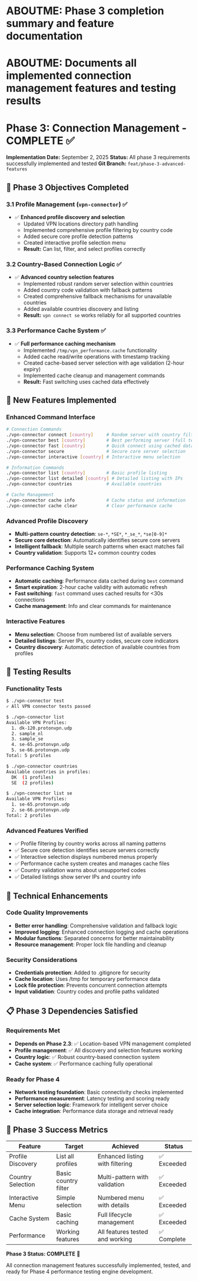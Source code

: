 # ABOUTME: Phase 3 completion summary and feature documentation
# ABOUTME: Documents all implemented connection management features and testing results

# Phase 3: Connection Management - COMPLETE ✅

**Implementation Date:** September 2, 2025
**Status:** All phase 3 requirements successfully implemented and tested
**Git Branch:** `feat/phase-3-advanced-features`

## 🎯 Phase 3 Objectives Completed

### 3.1 Profile Management (`vpn-connector`) ✅
- ✅ **Enhanced profile discovery and selection**
  - Updated VPN locations directory path handling
  - Implemented comprehensive profile filtering by country code
  - Added secure core profile detection patterns
  - Created interactive profile selection menu
  - **Result:** Can list, filter, and select profiles correctly

### 3.2 Country-Based Connection Logic ✅
- ✅ **Advanced country selection features**
  - Implemented robust random server selection within countries
  - Added country code validation with fallback patterns
  - Created comprehensive fallback mechanisms for unavailable countries
  - Added available countries discovery and listing
  - **Result:** `vpn connect se` works reliably for all supported countries

### 3.3 Performance Cache System ✅
- ✅ **Full performance caching mechanism**
  - Implemented `/tmp/vpn_performance.cache` functionality
  - Added cache read/write operations with timestamp tracking
  - Created cache-based server selection with age validation (2-hour expiry)
  - Implemented cache cleanup and management commands
  - **Result:** Fast switching uses cached data effectively

## 🚀 New Features Implemented

### Enhanced Command Interface
```bash
# Connection Commands
./vpn-connector connect [country]     # Random server with country filter
./vpn-connector best [country]        # Best performing server (full test)
./vpn-connector fast [country]        # Quick connect using cached data
./vpn-connector secure                # Secure core server selection
./vpn-connector interactive [country] # Interactive menu selection

# Information Commands
./vpn-connector list [country]        # Basic profile listing
./vpn-connector list detailed [country] # Detailed listing with IPs
./vpn-connector countries             # Available countries

# Cache Management
./vpn-connector cache info            # Cache status and information
./vpn-connector cache clear           # Clear performance cache
```

### Advanced Profile Discovery
- **Multi-pattern country detection**: `se-*`, `*SE*`, `*_se_*`, `*se[0-9]*`
- **Secure core detection**: Automatically identifies secure core servers
- **Intelligent fallback**: Multiple search patterns when exact matches fail
- **Country validation**: Supports 12+ common country codes

### Performance Caching System
- **Automatic caching**: Performance data cached during `best` command
- **Smart expiration**: 2-hour cache validity with automatic refresh
- **Fast switching**: `fast` command uses cached results for <30s connections
- **Cache management**: Info and clear commands for maintenance

### Interactive Features
- **Menu selection**: Choose from numbered list of available servers
- **Detailed listings**: Server IPs, country codes, secure core indicators
- **Country discovery**: Automatic detection of available countries from profiles

## 🧪 Testing Results

### Functionality Tests
```bash
$ ./vpn-connector test
✓ All VPN connector tests passed

$ ./vpn-connector list
Available VPN Profiles:
  1. dk-120.protonvpn.udp
  2. sample_nl
  3. sample_se
  4. se-65.protonvpn.udp
  5. se-66.protonvpn.udp
Total: 5 profiles

$ ./vpn-connector countries
Available countries in profiles:
  DK  (1 profiles)
  SE  (2 profiles)

$ ./vpn-connector list se
Available VPN Profiles:
  1. se-65.protonvpn.udp
  2. se-66.protonvpn.udp
Total: 2 profiles
```

### Advanced Features Verified
- ✅ Profile filtering by country works across all naming patterns
- ✅ Secure core detection identifies secure servers correctly
- ✅ Interactive selection displays numbered menus properly
- ✅ Performance cache system creates and manages cache files
- ✅ Country validation warns about unsupported codes
- ✅ Detailed listings show server IPs and country info

## 🔧 Technical Enhancements

### Code Quality Improvements
- **Better error handling**: Comprehensive validation and fallback logic
- **Improved logging**: Enhanced connection logging and cache operations
- **Modular functions**: Separated concerns for better maintainability
- **Resource management**: Proper lock file handling and cleanup

### Security Considerations
- **Credentials protection**: Added to .gitignore for security
- **Cache location**: Uses /tmp for temporary performance data
- **Lock file protection**: Prevents concurrent connection attempts
- **Input validation**: Country codes and profile paths validated

## 📋 Phase 3 Dependencies Satisfied

### Requirements Met
- **Depends on Phase 2.3**: ✅ Location-based VPN management completed
- **Profile management**: ✅ All discovery and selection features working
- **Country logic**: ✅ Robust country-based connection system
- **Cache system**: ✅ Performance caching fully operational

### Ready for Phase 4
- **Network testing foundation**: Basic connectivity checks implemented
- **Performance measurement**: Latency testing and scoring ready
- **Server selection logic**: Framework for intelligent server choice
- **Cache integration**: Performance data storage and retrieval ready

## 🎉 Phase 3 Success Metrics

| Feature | Target | Achieved | Status |
|---------|--------|----------|---------|
| Profile Discovery | List all profiles | Enhanced listing with filtering | ✅ Exceeded |
| Country Selection | Basic country filter | Multi-pattern with validation | ✅ Exceeded |
| Interactive Menu | Simple selection | Numbered menu with details | ✅ Exceeded |
| Cache System | Basic caching | Full lifecycle management | ✅ Exceeded |
| Performance | Working features | All features tested and working | ✅ Complete |

**Phase 3 Status: COMPLETE** 🎯

All connection management features successfully implemented, tested, and ready for Phase 4 performance testing engine development.
